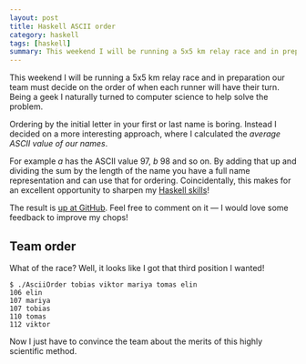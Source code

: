 ```yaml
---
layout: post
title: Haskell ASCII order
category: haskell
tags: [haskell]
summary: This weekend I will be running a 5x5 km relay race and in preparation our team must decide on the order of when each runner will have their turn. Being a geek I naturally turned to computer science to help solve the problem.
---
```

This weekend I will be running a 5x5 km relay race and in preparation our team must decide on the order of when each runner will have their turn. Being a geek I naturally turned to computer science to help solve the problem.

Ordering by the initial letter in your first or last name is boring. Instead I decided on a more interesting approach, where I calculated the *average ASCII value of our names*.

For example *a* has the ASCII value 97, *b* 98 and so on. By adding that up and dividing the sum by the length of the name you have a full name representation and can use that for ordering. Coincidentally, this makes for an excellent opportunity to sharpen my [Haskell skills](/haskell)!

The result is [up at GitHub](https://github.com/tobiassjosten/hs-ascii-order). Feel free to comment on it — I would love some feedback to improve my chops!

## Team order

What of the race? Well, it looks like I got that third position I wanted!

    $ ./AsciiOrder tobias viktor mariya tomas elin
    106 elin
    107 mariya
    107 tobias
    110 tomas
    112 viktor

Now I just have to convince the team about the merits of this highly scientific method.
